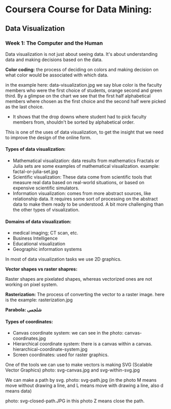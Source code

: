 # Coursera Course for Data Mining:


## Data Visualization


### Week 1: The Computer and the Human

Data visualization is not just about seeing data. It's about understanding data and making decisions based on the data.


__Color coding:__ the process of deciding on colors and making decision on what color would be associated with which data.

in the example here: data-visualization.jpg   we say blue color is the faculty members who were the first choice of students, orange second and green third. By a glimpse on the chart we see that the first half alphabetical members where chosen as the first choice and the second half were picked as the last choice.

- It shows that the drop downs where student had to pick faculty members from, shouldn't be sorted by alphabetical order.

This is one of the uses of data visualization, to get the insight that we need to improve the design of the online form.


#### Types of data visualization:

- Mathematical visualization: data results from mathematics
Fractals or Julia sets are some examples of mathematical visualization. example: factal-or-julia-set.jpg
- Scientific visualization: These data come from scientific tools that measure real data based on real-world situations, or based on expensive scientific simulators.
- Information visualization: comes from more abstract sources, like relationship data. It requires some sort of processing on the abstract data to make them ready to be understood. A bit more challenging than the other types of visualization.

#### Domains of data visualization:
- medical imaging; CT scan, etc.
- Business Intelligence
- Educational visualization
- Geographic information systems

In most of data visualization tasks we use 2D graphics.

__Vector shapes vs raster shapres:__

Raster shapes are pixelated shapes, whereas vectorized ones are not working on pixel system.

__Rasterization:__
The process of converting the vector to a raster image. here is the example: rasterization.jpg

__Parabola: شلجمی__

#### Types of coordinates:

- Canvas coordinate system: we can see in the photo: canvas-coordinates.jpg
- Hierarchical coordinate system: there is a canvas within a canvas.  hierarchical-coordinate-system.jpg
- Screen coordinates: used for raster graphics.


One of the tools we can use to make vectors is making SVG (Scalable Vector Graphics)
photo: svg-canvas.jpg and svg-within-svg.jpg

We can make a path by svg. photo: svg-path.jpg  (in the photo M means move without drawing a line, and L means move with drawing a line, also d means data)

photo: svg-closed-path.JPG  in this photo Z means close the path.
